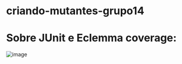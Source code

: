 ﻿# criando-mutantes-grupo14

# Sobre JUnit e Eclemma coverage:
![image](https://github.com/2023-1-TS-DC-UFRPE/criando-mutantes-grupo14/assets/23326586/c8fdc85d-83d2-4dab-a346-ccf003be276a)
